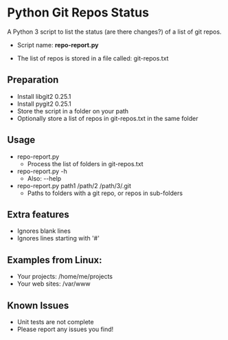 # Python Git Repos Status

A Python 3 script to list the status (are there changes?) of a list of git repos.

* Script name: **repo-report.py**

* The list of repos is stored in a file called: git-repos.txt

## Preparation
* Install libgit2  0.25.1
* Install pygit2   0.25.1
* Store the script in a folder on your path
* Optionally store a list of repos in git-repos.txt in the same folder

## Usage
* repo-report.py
  * Process the list of folders in git-repos.txt
* repo-report.py -h
  * Also: --help
* repo-report.py path1 /path/2 /path/3/.git
  * Paths to folders with a git repo, or repos in sub-folders

## Extra features
* Ignores blank lines
* Ignores lines starting with '#'

## Examples from Linux:
* Your projects: /home/me/projects
* Your web sites: /var/www

## Known Issues
* Unit tests are not complete
* Please report any issues you find!
